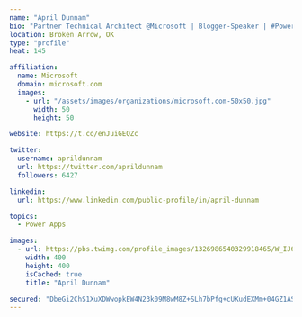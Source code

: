 ```yaml
---
name: "April Dunnam"
bio: "Partner Technical Architect @Microsoft | Blogger-Speaker | #PowerApps, #PowerAutomate, #Office365, #SharePoint | #WIT | #Karaoke Queen"
location: Broken Arrow, OK
type: "profile"
heat: 145

affiliation:
  name: Microsoft
  domain: microsoft.com
  images:
    - url: "/assets/images/organizations/microsoft.com-50x50.jpg"
      width: 50
      height: 50

website: https://t.co/enJuiGEQZc

twitter:
  username: aprildunnam
  url: https://twitter.com/aprildunnam
  followers: 6427

linkedin:
  url: https://www.linkedin.com/public-profile/in/april-dunnam

topics:
  - Power Apps

images:
  - url: https://pbs.twimg.com/profile_images/1326986540329918465/W_IJ6Ih2_400x400.jpg
    width: 400
    height: 400
    isCached: true
    title: "April Dunnam"

secured: "DbeGi2ChS1XuXDWwopkEW4N23k09M8wM8Z+SLh7bPfg+cUKudEXMm+04GZ1ASjU8vBkbCnrL0M3JGLHTXeieb9UWRsedSYSzvw3QNLMvaqXCVJnNUUO7dkKAHyVBegVkiM3+5EO7ljrwVBZe82ag5pwQtq0VQ1cYH3VQ50SP8r6Yx50kjkzv7tB08Tc4hUat/Mj77o5eb68360xwdbuQ6KFq9q9Jr0KSXlxx8x9OhS5mMhcfhF9E//W7KhxqIYIpfbCDlT7HPaHtQHacqpujrctf/d2GUxkR2OraRSmqsjPODYnTTGXkEDrGDt00IR78GZCdgG8viyq9U9JyDipBgxCFHJcWct4MV6/+27HBByxNlPvCW7x1uH93LgUSSay7Zy+Aq24PLEIRVAZVyR92auLZbrLkG+sG022PcpzFUQk=;gMMlorn5ih33667T+dhQ6Q=="
---
```


